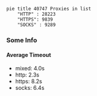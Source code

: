 
```mermaid
pie title 40747 Proxies in list
    "HTTP" : 28223
    "HTTPS": 9839
    "SOCKS" : 9289
```

### Some Info
#### Average Timeout

- mixed: 4.0s
- http: 2.3s
- https: 8.2s
- socks: 6.4s